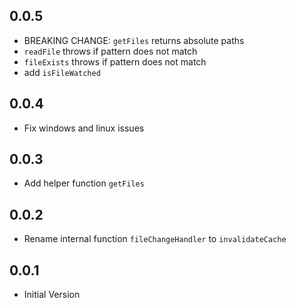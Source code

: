 ## 0.0.5

- BREAKING CHANGE: `getFiles` returns absolute paths
- `readFile` throws if pattern does not match
- `fileExists` throws if pattern does not match
- add `isFileWatched`

## 0.0.4

- Fix windows and linux issues

## 0.0.3

- Add helper function `getFiles`

## 0.0.2

- Rename internal function `fileChangeHandler` to `invalidateCache`

## 0.0.1

- Initial Version

